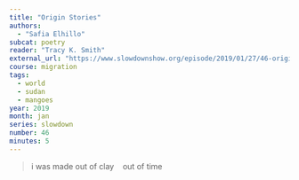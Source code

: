 ```yaml
---
title: "Origin Stories"
authors:
  - "Safia Elhillo"
subcat: poetry
reader: "Tracy K. Smith"
external_url: "https://www.slowdownshow.org/episode/2019/01/27/46-origin-stories"
course: migration 
tags:
  - world
  - sudan
  - mangoes
year: 2019
month: jan
series: slowdown
number: 46
minutes: 5
---
```


> i was made out of clay &nbsp;&nbsp; out of time
